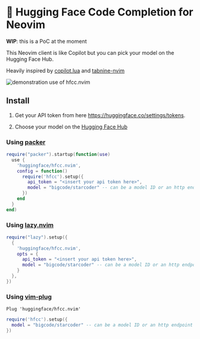 # 🤗 Hugging Face Code Completion for Neovim

**WIP**: this is a PoC at the moment

This Neovim client is like Copilot but you can pick your model on the Hugging Face Hub.

Heavily inspired by [copilot.lua](https://github.com/zbirenbaum/copilot.lua) and [tabnine-nvim](https://github.com/codota/tabnine-nvim)


![demonstration use of hfcc.nvim](assets/hfcc_demo.gif)

## Install

1. Get your API token from here https://huggingface.co/settings/tokens.

2. Choose your model on the [Hugging Face Hub](https://huggingface.co/)

### Using [packer](https://github.com/wbthomason/packer.nvim)

```lua
require("packer").startup(function(use)
  use {
    'huggingface/hfcc.nvim',
    config = function()
      require('hfcc').setup({
        api_token = "<insert your api token here>",
        model = "bigcode/starcoder" -- can be a model ID or an http endpoint
      })
    end
  }
end)
```

### Using [lazy.nvim](https://github.com/folke/lazy.nvim)

```lua
require("lazy").setup({
  {
    'huggingface/hfcc.nvim',
    opts = {
      api_token = "<insert your api token here>",
      model = "bigcode/starcoder" -- can be a model ID or an http endpoint
    }
  },
})
```

### Using [vim-plug](https://github.com/junegunn/vim-plug)
```vim
Plug 'huggingface/hfcc.nvim'
```
```lua
require('hfcc').setup({
  model = "bigcode/starcoder" -- can be a model ID or an http endpoint
})
```
